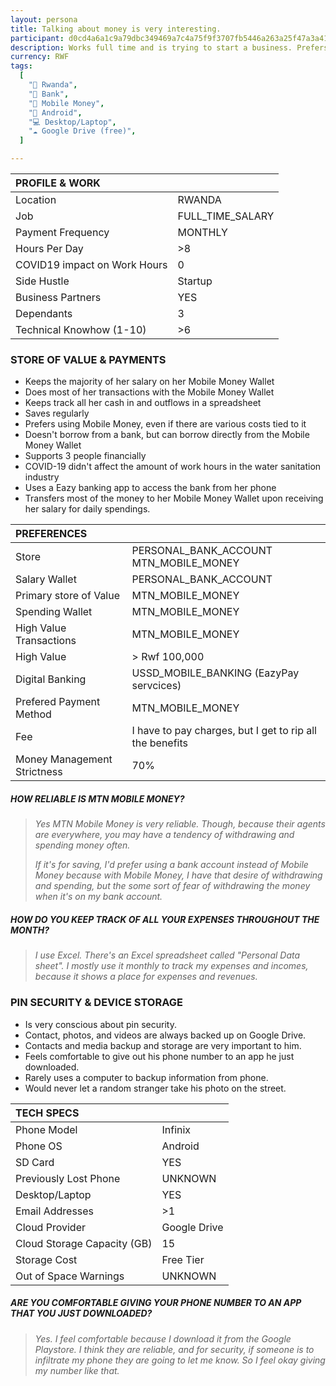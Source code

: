 ```yaml
---
layout: persona
title: Talking about money is very interesting.
participant: d0cd4a6a1c9a79dbc349469a7c4a75f9f3707fb5446a263a25f47a3a41ed539d
description: Works full time and is trying to start a business. Prefers using Mobile Money, even if there are costs tied to it. Prefers email when signing up for accounts in apps. Transfers most of the money to her Mobile Money Wallet upon receiving her salary for daily spendings.
currency: RWF
tags:
  [
    "📍 Rwanda",
    "🏦 Bank",
    "💸 Mobile Money",
    "📱 Android",
    "💻 Desktop/Laptop",
    "☁️ Google Drive (free)",
  ]

---
```


| PROFILE & WORK               |                  |
| :--------------------------- | ---------------- |
| Location                     | RWANDA           |
| Job                          | FULL_TIME_SALARY |
| Payment Frequency            | MONTHLY          |
| Hours Per Day                | \>8              |
| COVID19 impact on Work Hours | 0                |
| Side Hustle                  | Startup          |
| Business Partners            | YES              |
| Dependants                   | 3                |
| Technical Knowhow (1-10)     | \>6              |

### STORE OF VALUE & PAYMENTS

- Keeps the majority of her salary on her Mobile Money Wallet
- Does most of her transactions with the Mobile Money Wallet
- Keeps track all her cash in and outflows in a spreadsheet
- Saves regularly
- Prefers using Mobile Money, even if there are various costs tied to it
- Doesn't borrow from a bank, but can borrow directly from the Mobile Money Wallet
- Supports 3 people financially
- COVID-19 didn't affect the amount of work hours in the water sanitation industry
- Uses a Eazy banking app to access the bank from her phone
- Transfers most of the money to her Mobile Money Wallet upon receiving her salary for daily spendings.

| PREFERENCES                 |                                                          |
| :-------------------------- | -------------------------------------------------------- |
| Store                       | PERSONAL_BANK_ACCOUNT<br />MTN_MOBILE_MONEY              |
| Salary Wallet      | PERSONAL_BANK_ACCOUNT                                    |
| Primary store of Value      | MTN_MOBILE_MONEY                                    |
| Spending Wallet             | MTN_MOBILE_MONEY                                         |
| High Value Transactions     | MTN_MOBILE_MONEY                                         |
| High Value                  | \> Rwf 100,000                                           |
| Digital Banking             | USSD_MOBILE_BANKING (EazyPay servcices)                  |
| Prefered Payment Method     | MTN_MOBILE_MONEY                                         |
| Fee                         | I have to pay charges, but I get to rip all the benefits |
| Money Management Strictness | 70%                                                     |

##### HOW RELIABLE IS MTN MOBILE MONEY?

> *Yes MTN Mobile Money is very reliable. Though, because their agents are everywhere, you may have a tendency of withdrawing and spending money often.*
>
> *If it's for saving, I'd prefer using a bank account instead of Mobile Money because with Mobile Money, I have that desire of withdrawing and spending, but the some sort of fear of withdrawing the money when it's on my bank account.*

##### HOW DO YOU KEEP TRACK OF ALL YOUR EXPENSES THROUGHOUT THE MONTH?

> *I use Excel. There's an Excel spreadsheet called "Personal Data sheet". I mostly use it monthly to track my expenses and incomes, because it shows a place for expenses and revenues.*

### PIN SECURITY & DEVICE STORAGE

- Is very conscious about pin  security.
- Contact, photos, and videos are always backed up on Google Drive.
- Contacts and media backup and storage are very important to him.
- Feels comfortable to give out his phone number to an app he just downloaded.
- Rarely uses a computer to backup information from phone.
- Would never let a random stranger take his photo on the street.

| TECH SPECS                  |              |
| :-------------------------- | ------------ |
| Phone Model                 | Infinix      |
| Phone OS                    | Android      |
| SD Card                     | YES          |
| Previously Lost Phone       | UNKNOWN      |
| Desktop/Laptop              | YES          |
| Email Addresses             | >1           |
| Cloud Provider              | Google Drive |
| Cloud Storage Capacity (GB) | 15           |
| Storage Cost                | Free Tier    |
| Out of Space Warnings       | UNKNOWN      |

##### ARE YOU COMFORTABLE GIVING YOUR PHONE NUMBER TO AN APP THAT YOU JUST DOWNLOADED?

> *Yes. I feel comfortable because I download it from the Google Playstore. I think they are reliable, and for security, if someone is to infiltrate my phone they are going to let me know. So I feel okay giving my number like that.*